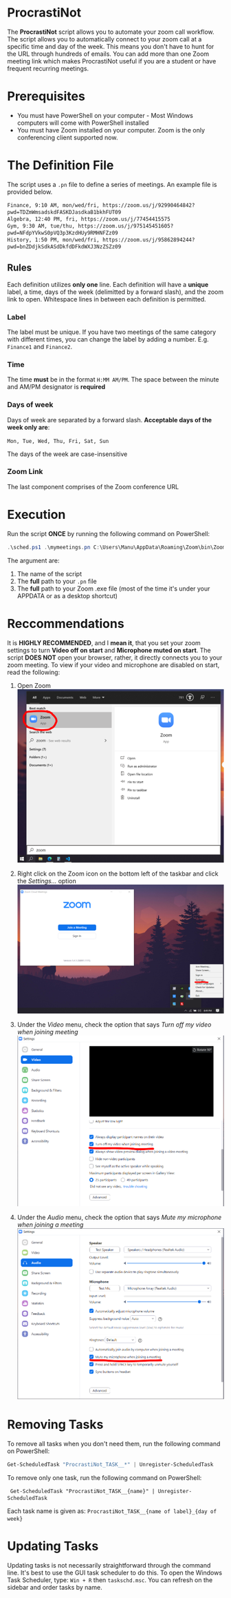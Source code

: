 # ProcrastiNot

The **ProcrastiNot** script allows you to automate your zoom call workflow. The script allows you to automatically connect to your zoom call at a specific time and day of the week. This means you don't have to hunt for the URL through hundreds of emails. You can add more than one Zoom meeting link which makes ProcrastiNot useful if you are a student or have frequent recurring meetings.

# Prerequisites
- You must have PowerShell on your computer - Most Windows computers will come with PowerShell installed
- You must have Zoom installed on your computer. Zoom is the only conferencing client supported now.

# The Definition File
The script uses a `.pn` file to define a series of meetings. An example file is provided below.

```
Finance, 9:10 AM, mon/wed/fri, https://zoom.us/j/92990464842?pwd=TDZmWmsadskdFASKDJasdkaB1bkhFUT09  
Algebra, 12:40 PM, fri, https://zoom.us/j/77454415575
Gym, 9:30 AM, tue/thu, https://zoom.us/j/975145451605?pwd=NFdpYVkwS0pVQ3p3KzdHUy9RMHNFZz09
History, 1:50 PM, mon/wed/fri, https://zoom.us/j/95862894244?pwd=bnZDdjkSdkASdDkfdDFkdWXJ3NzZSZz09
```

## Rules
Each definition utilizes **only one** line. Each definition will have a **unique** label, a time, days of the week (delimitted by a forward slash), and the zoom link to open. Whitespace lines in between each definition is permitted. 

### Label
The label must be unique. If you have two meetings of the same category with different times, you can change the label by adding a number. E.g. `Finance1` and `Finance2`.

### Time
The time **must** be in the format `H:MM AM/PM`. The space between the minute and AM/PM designator is **required**

### Days of week
Days of week are separated by a forward slash. **Acceptable days of the week only are**:

```Mon, Tue, Wed, Thu, Fri, Sat, Sun```

The days of the week are case-insensitive

### Zoom Link
The last component comprises of the Zoom conference URL

# Execution
Run the script **ONCE** by running the following command on PowerShell:
```powershell
.\sched.ps1 .\mymeetings.pn C:\Users\Manu\AppData\Roaming\Zoom\bin\Zoom.exe
```
The argument are:  
1. The name of the script
2. The **full** path to your `.pn` file
3. The **full** path to your Zoom .exe file (most of the time it's under your APPDATA or as a desktop shortcut)

# Reccommendations
It is **HIGHLY RECOMMENDED**, and I **mean it**, that you set your zoom settings to turn **Video off on start** and **Microphone muted on start**.
The script **DOES NOT** open your browser, rather, it directly connects you to your zoom meeting. To view if your video and microphone are disabled
on start, read the following:

1. Open Zoom  
![Picture of opening Zoom](assets/Pic1.PNG)

2. Right click on the Zoom icon on the bottom left of the taskbar and click the *Settings...* option
![Picture of right clicking on the Zoom settings](assets/Pic2.PNG)

3. Under the *Video* menu, check the option that says *Turn off my video when joining meeting*
![Picture of the video disable option](assets/Pic3.PNG)

4. Under the *Audio* menu, check the option that says *Mute my microphone when joining a meeting*
![Picture of the mic disable option](assets/Pic4.PNG)

# Removing Tasks
To remove all tasks when you don't need them, run the following command on PowerShell:

```powershell
Get-ScheduledTask "ProcrastiNot_TASK__*" | Unregister-ScheduledTask
```

To remove only one task, run the following command on PowerShell:
```
 Get-ScheduledTask "ProcrastiNot_TASK__{name}" | Unregister-ScheduledTask
```

Each task name is given as: `ProcrastiNot_TASK__{name of label}_{day of week}`

# Updating Tasks
Updating tasks is not necessarily straightforward through the command line. It's best to use the GUI task scheduler to do this. To open the Windows Task Scheduler, type: `Win + R` then `taskschd.msc`. You can refresh on the sidebar and order tasks by name.
